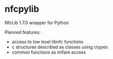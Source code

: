nfcpylib
========

NfcLib 1.7.0 wrapper for Python

Planned features:
- access to low level libnfc functions
- c structures described as classes using ctypes
- common functions as mifare access
